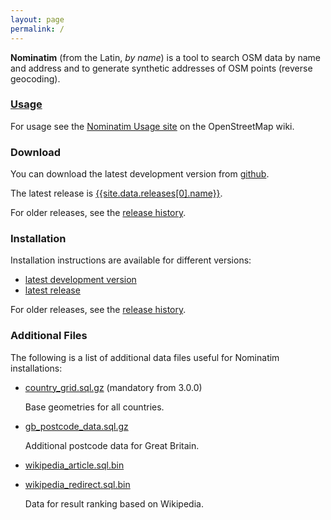 ```yaml
---
layout: page
permalink: /
---
```


**Nominatim** (from the Latin, *by name*) is a tool to search OSM data by name and address and to generate synthetic addresses of OSM points (reverse geocoding).

### [Usage](https://wiki.openstreetmap.org/wiki/Nominatim)

For usage see the [Nominatim Usage site](https://wiki.openstreetmap.org/wiki/Nominatim)
on the OpenStreetMap wiki.

### Download

You can download the latest development version from
[github](https://github.com/openstreetmap/Nominatim).

The latest release is [{{site.data.releases[0].name}}](http://www.nominatim.org/release/Nominatim-{{site.data.releases[0].name}}.tar.bz2).

For older releases, see the [release history](release-history).

### Installation

Installation instructions are available for different versions:

  * [latest development version](https://github.com/openstreetmap/Nominatim/blob/master/docs/Installation.md)
  * [latest release](docs/current/Installation)

For older releases, see the [release history](release-history).

### Additional Files

The following is a list of additional data files useful for Nominatim
installations:

 * [country_grid.sql.gz](data/country_grid.sql.gz) (mandatory from 3.0.0)

    Base geometries for all countries.

 * [gb_postcode_data.sql.gz](data/gb_postcode_data.sql.gz)

    Additional postcode data for Great Britain.

 * [wikipedia_article.sql.bin](data/wikipedia_article.sql.bin)
 * [wikipedia_redirect.sql.bin](data/wikipedia_redirect.sql.bin)

    Data for result ranking based on Wikipedia.
